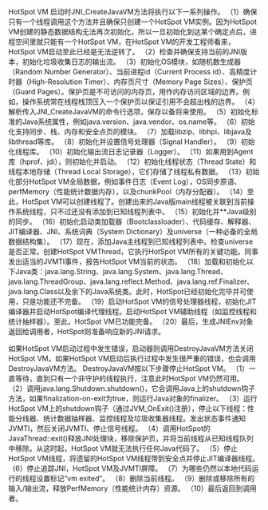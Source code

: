 HotSpot VM 启动时JNI_CreateJavaVM方法将执行以下一系列操作。
（1）确保只有一个线程调用这个方法并且确保只创建一个HotSpot VM实例。因为HotSpot VM创建的静态数据结构无法再次初始化，所以一旦初始化到达某个确定点后，进程空间里就只能有一个HotSpot VM，在HotSpot VM的开发工程师看来，HotSpot VM启动至此已经是无法逆转了。
（2）检查并确保支持当前的JNI版本，初始化垃圾收集日志的输出流。
（3）初始化OS模块，如随机数生成器（Random Number Generator）、当前进程id（Current Process id）、高精度计时器（High-Resolution Timer）、内存页尺寸（Memory Page Sizes）、保护页（Guard Pages）。保护页是不可访问的内存页，用作内存访问区域的边界。例如，操作系统常在线程栈顶压入一个保护页以保证引用不会超出栈的边界。
（4）解析传入JNI_CreateJavaVM的命令行选项，保存以备将来使用。
（5）初始化标准的Java系统属性，例如java.version、java.vendor、os.name等。
（6）初始化支持同步、栈、内存和安全点页的模块。
（7）加载libzip、libhpi、libjava及libthread等库。
（8）初始化并设置信号处理器（Signal Handler）。
（9）初始化线程库。
（10）初始化输出流日志记录器（Logger）。
（11）如果用到Agent库（hprof、jdi），则初始化并启动。
（12）初始化线程状态（Thread State）和线程本地存储（Thread Local Storage），它们存储了线程私有数据。
（13）初始化部分HotSpot VM全局数据，例如事件日志（Event Log），OS同步原语、perfMemory（性能统计数据内存），以及chunkPool（内存分配器）。
（14）至此，HotSpot VM可以创建线程了。创建出来的Java版main线程被关联到当前操作系统线程，只不过还没有添加到已知线程列表中。
（15）初始化并**Java级别的同步。
（16）初始化启动类加载器（Bootclassloader）、代码缓存、解释器、JIT编译器、JNI、系统词典（System Dictionary）及universe（一种必备的全局数据结构集）。
（17）现在，添加Java主线程到已知线程列表中。检查universe是否正常。创建HotSpot VMThread，它执行HotSpot VM所有的关键功能。同事发出适当的JVMTI事件，报告HotSpot VM当前的状态。
（18）加载和初始化以下Java类：java.lang.String、java.lang.System、java.lang.Thread、java.lang.ThreadGroup、java.lang.reflect.Method、java.lang.ref.Finalizer、java.lang.Class以及余下的Java系统类。此时，HotSpot已经初始化完毕并可使用，只是功能还不完备。
（19）启动HotSpot VM的信号处理器线程，初始化JIT编译器并启动HotSpot编译代理线程。启动HotSpot VM辅助线程（如监控线程和统计抽样器）。至此，HotSpot VM已功能完备。
（20）最后，生成JNIEnv对象返回给调用者，HotSpot则准备响应新的JNI请求。

如果HotSpot VM启动过程中发生错误，启动器则调用DestroyJavaVM方法关闭HotSpot VM。如果HotSpot VM启动后执行过程中发生很严重的错误，也会调用DestroyJavaVM方法。
DestroyJavaVM按以下步骤停止HotSpot VM。
（1）一直等待，直到只有一个非守护的线程执行，注意此时HotSpot VM仍然可用。
（2）调用java.lang.Shutdown.shutdown()，它会调用Java上的shutdown钩子方法，如果finalization-on-exit为true，则运行Java对象的finalizer。
（3）运行HotSpot VM上的shutdown钩子（通过JVM_OnExit()注册），停止以下线程：性能分线器、统计数据抽样器、监控线程及垃圾收集器线程。发出状态事件通知JVMTI，然后关闭JVMTI、停止信号线程。
（4）调用HotSpot的JavaThread::exit()释放JNI处理块，移除保护页，并将当前线程从已知线程队列中移除。从这时起，HotSpot VM就无法执行任何Java代码了。
（5）停止HotSpot VM线程，将遗留的HotSpot VM线程带到安全点并停止JIT编译器线程。
（6）停止追踪JNI，HotSpot VM及JVMTI屏障。
（7）为哪些仍然以本地代码运行的线程设置标记“vm exited”。
（8）删除当前线程。
（9）删除或移除所有的输入/输出流，释放PerfMemory（性能统计内存）资源。
（10）最后返回到调用者。
